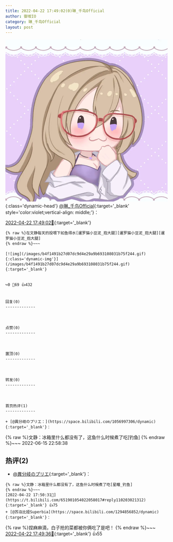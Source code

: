 ```yaml
---
title: 2022-04-22 17:49:02(0)琳_千鸟Official
author: 御坂IO
category: 琳_千鸟Official
layout: post
---
```


![img](/images/c0a88f85ebd0d056f37b114e0748e69556c8b488.jpg){:class='dynamic-head'}
[@琳_千鸟Official](https://space.bilibili.com/1620923329/dynamic){:target='_blank' style='color:violet;vertical-align: middle;'}：

[2022-04-22 17:49:02🔗](https://t.bilibili.com/651901054022058017){:target='_blank'}

~~~
{% raw %}在文静每天的投喂下如鱼得水[暹罗猫小豆泥_抱大腿][暹罗猫小豆泥_抱大腿][暹罗猫小豆泥_抱大腿]
{% endraw %}~~~

[![img](/images/b4f1491b27d07dc9d4e29a9b693108031b75f244.gif){:class='dynamic-img'}](/images/b4f1491b27d07dc9d4e29a9b693108031b75f244.gif){:target='_blank'}


↪️0 💬69 👍432


回复(0)
-------------



点赞(0)
-------------



置顶(0)
-------------



转发(0)
-------------



首页热评(1)
-------------

+ [@異分岐のプリエ：](https://space.bilibili.com/1056997306/dynamic){:target='_blank'}：
~~~
{% raw %}文静：冰箱里什么都没有了，这鱼什么时候煮了吃[钓鱼]
{% endraw %}~~~
2022-06-15 22:58:38


热评(2)
-------------

+ [@異分岐のプリエ](https://space.bilibili.com/1056997306/dynamic){:target='_blank'}：
~~~
{% raw %}文静：冰箱里什么都没有了，这鱼什么时候煮了吃[星瞳_钓鱼]
{% endraw %}~~~
[2022-04-22 17:50:31🔗](https://t.bilibili.com/651901054022058017#reply110203021312){:target='_blank'} 👍75
+ [@苏泊比娅Superbia](https://space.bilibili.com/1294856852/dynamic){:target='_blank'}：
~~~
{% raw %}捏麻麻滴，白子抢的菜都被你俩吃了是吧！
{% endraw %}~~~
[2022-04-22 17:49:36🔗](https://t.bilibili.com/651901054022058017#reply110202858832){:target='_blank'} 👍55


